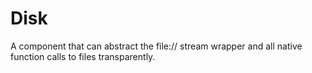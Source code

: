 Disk
====

A component that can abstract the file:// stream wrapper and all native function calls to files transparently.